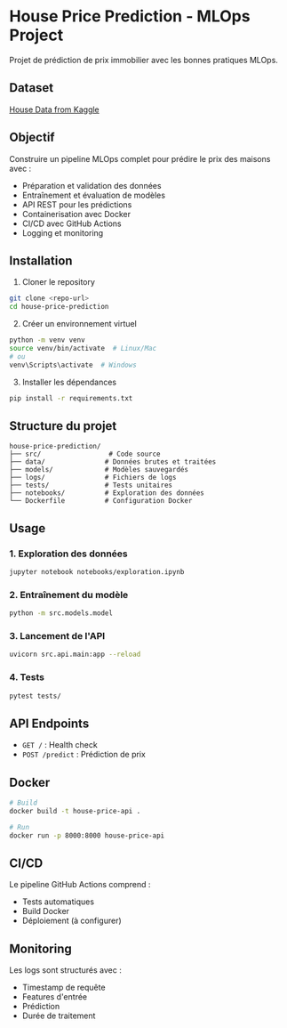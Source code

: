 # House Price Prediction - MLOps Project

Projet de prédiction de prix immobilier avec les bonnes pratiques MLOps.

## Dataset
[House Data from Kaggle](https://www.kaggle.com/datasets/shree1992/housedata?select=output.csv)

## Objectif
Construire un pipeline MLOps complet pour prédire le prix des maisons avec :
- Préparation et validation des données
- Entraînement et évaluation de modèles
- API REST pour les prédictions
- Containerisation avec Docker
- CI/CD avec GitHub Actions
- Logging et monitoring

## Installation

1. Cloner le repository
```bash
git clone <repo-url>
cd house-price-prediction
```

2. Créer un environnement virtuel
```bash
python -m venv venv
source venv/bin/activate  # Linux/Mac
# ou
venv\Scripts\activate  # Windows
```

3. Installer les dépendances
```bash
pip install -r requirements.txt
```

## Structure du projet

```
house-price-prediction/
├── src/                 # Code source
├── data/               # Données brutes et traitées
├── models/             # Modèles sauvegardés
├── logs/               # Fichiers de logs
├── tests/              # Tests unitaires
├── notebooks/          # Exploration des données
└── Dockerfile          # Configuration Docker
```

## Usage

### 1. Exploration des données
```bash
jupyter notebook notebooks/exploration.ipynb
```

### 2. Entraînement du modèle
```bash
python -m src.models.model
```

### 3. Lancement de l'API
```bash
uvicorn src.api.main:app --reload
```

### 4. Tests
```bash
pytest tests/
```

## API Endpoints

- `GET /` : Health check
- `POST /predict` : Prédiction de prix

## Docker

```bash
# Build
docker build -t house-price-api .

# Run
docker run -p 8000:8000 house-price-api
```

## CI/CD

Le pipeline GitHub Actions comprend :
- Tests automatiques
- Build Docker
- Déploiement (à configurer)

## Monitoring

Les logs sont structurés avec :
- Timestamp de requête
- Features d'entrée
- Prédiction
- Durée de traitement